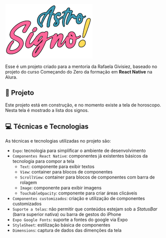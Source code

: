 

<img src="assets/logo.png" alt="Logo Astro Signo!" width="280">



Esse é um projeto criado para a mentoria da Rafaela Givisiez, baseado no projeto do curso Começando do Zero da formação em **React Native** na Alura.



## 📱 Projeto

Este projeto está em construção, e no momento existe a tela  de horoscopo. Nesta tela é mostrado a lista dos signos.



## ‍💻 Técnicas e Tecnologias

As técnicas e tecnologias utilizadas no projeto são:

- `Expo`: tecnologia para simplificar o ambiente de desenvolvimento
- `Componentes React Native`: componentes já existentes básicos da tecnologia para compor a tela
  - `Text`: componente para exibir textos
  - `View`: container para blocos de componentes
  - `ScrollView`: container para blocos de componentes com barra de rolagem
  - `Image`: componente para exibir imagens
  - `TouchableOpacity`: componente para criar áreas clicáveis
- `Componentes customizados`: criação e utilização de componentes customizados
- `Suporte a telas`: não permitir que conteúdos estejam sob a *StatusBar* (barra superior nativa) ou barra de gestos do iPhone
- `Expo Google Fonts`: suporte a fontes do google via Expo
- `StyleSheet`: estilização básica de componentes
- `Dimensions`: captura de dados das dimenções da tela

